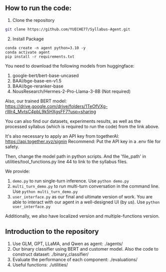## How to run the code:

1. Clone the repository
```bash
git clone https://github.com/YUECHE77/Syllabus-Agent.git
```

2. Install Package
```Shell
conda create -n agent python=3.10 -y
conda activate agent
pip install -r requirements.txt
```

You need to download the following models from huggingface:

1. google-bert/bert-base-uncased
2. BAAI/bge-base-en-v1.5
3. BAAI/bge-reranker-base
4. NousResearch/Hermes-2-Pro-Llama-3-8B (Not required)

Also, our trained BERT model: https://drive.google.com/drive/folders/1TeOfVXg-rWr4_MvtsC4pbL9k5HXgsFF7?usp=sharing

You can also find our datasets, experiments results, as well as the processed syllabus (which is required to run the code) from the link above.

It's also necessary to apply an API key from togetherAI: https://api.together.xyz/signin
Recommend: Put the API key in a .env file for safety.

Then, change the model path in python scripts. And the 'file_path' in utilities/tool_functions.py line 44 to link to the syllabus files. 

We provide:

1. `demo.py` to run single-turn inference. Use `python demo.py`
2. `multi_turn_demo.py` to run multi-turn conversation in the command line. Use `python multi_turn_demo.py`
3. `user_interface.py` as our final and ultimate version of work. You are able to interact with our agent in a well-designed UI (by us). Use `python user_interface.py`

Additionally, we also have localized version and multiple-functions version.

## Introduction to the repository

1. Use GLM, GPT, LLaMA, and Qwen as agent: ./agents/
2. Our binary classifier using BERT and customer model. Also the code to construct dataset: ./binary_classifier/
3. Evaluate the performance of each component: ./evaluations/
4. Useful functions: ./utilities/